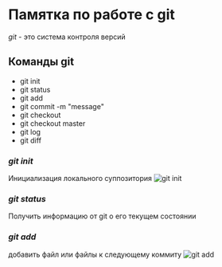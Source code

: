 # Памятка по работе с git
*git* - это система контроля версий
## Команды git
* git init
* git status
* git add
* git commit -m "message"
* git checkout
* git checkout master
* git log
* git diff
### *git init* 
Инициализация локального суппозитория
![git init](git_init.jpg)
### *git status*
Получить информацию от git о его текущем состоянии
### *git add*
добавить файл или файлы к следующему коммиту
![git add](git_add.jpg)


